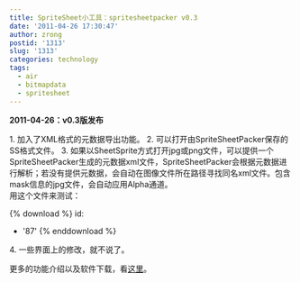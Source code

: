 ```yaml
---
title: SpriteSheet小工具：spritesheetpacker v0.3
date: '2011-04-26 17:30:47'
author: zrong
postid: '1313'
slug: '1313'
categories: technology
tags:
  - air
  - bitmapdata
  - spritesheet
---
```


**2011-04-26：v0.3版发布**

1\.  加入了XML格式的元数据导出功能。
2\.  可以打开由SpriteSheetPacker保存的SS格式文件。
3\.  如果以SheetSprite方式打开jpg或png文件，可以提供一个SpriteSheetPacker生成的元数据xml文件，SpriteSheetPacker会根据元数据进行解析；若没有提供元数据，会自动在图像文件所在路径寻找同名xml文件。包含mask信息的jpg文件，会自动应用Alpha通道。  
    用这个文件来测试：  

{% download %}
id:
  - '87'
{% enddownload %}

4\.  一些界面上的修改，就不说了。

更多的功能介绍以及软件下载，看[这里](/spritesheetpacker)。

